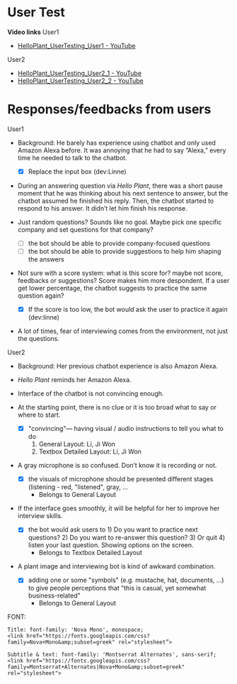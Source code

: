 # User Test
**Video links**
User1
- [HelloPlant_UserTesting_User1 - YouTube](https://youtu.be/DceD7CgK008)

User2
- [HelloPlant_UserTesting_User2_1 - YouTube](https://youtu.be/63RwupWfKYE)
- [HelloPlant_UserTesting_User2_2 - YouTube](https://youtu.be/HvyAawoMxE0)

# Responses/feedbacks from users
User1
- Background: He barely has experience using chatbot and only used Amazon Alexa before. It was annoying that he had to say “Alexa,” every time he needed to talk to the chatbot.

  - [x] Replace the input box (dev:Linne)

- During an answering question via *Hello Plant*, there was a short pause moment that he was thinking about his next sentence to answer, but the chatbot assumed he finished his reply. Then, the chatbot started to respond to his answer. It didn’t let him finish his response.
- Just random questions? Sounds like no goal. Maybe pick one specific company and set questions for that company?
  
  - [ ] the bot should be able to provide company-focused questions
  - [ ] the bot should be able to provide suggestions to help him shaping the answers

- Not sure with a score system: what is this score for? maybe not score, feedbacks or suggestions? Score makes him more despondent. If a user get lower percentage, the chatbot suggests to practice the same question again?
  
  - [x] If the score is too low, the bot would ask the user to practice it again (dev:linne)
  

- A lot of times, fear of interviewing comes from the environment, not just the questions.



User2
- Background: Her previous chatbot experience is also Amazon Alexa.
- *Hello Plant* reminds her Amazon Alexa.
- Interface of the chatbot is not convincing enough.
- At the starting point, there is no clue or it is too broad what to say or where to start.

  - [x] "convincing"— having visual / audio instructions to tell you what to do
    1. General Layout: Li, Ji Won
    2. Textbox Detailed Layout: Li, Ji Won

- A gray microphone is so confused. Don’t know it is recording or not.

  - [x] the visuals of microphone should be presented different stages (listening - red, "listened", gray, ... 
    - Belongs to General Layout
  
- If the interface goes smoothly, it will be helpful for her to improve her interview skills.

  - [x] the bot would ask users to 1) Do you want to practice next questions? 2) Do you want to re-answer this question? 3) Or quit 4) listen your last question. Showing options on the screen.
    - Belongs to Textbox Detailed Layout
  
- A plant image and interviewing bot is kind of awkward combination.

  - [x] adding one or some "symbols" (e.g. mustache, hat, documents, ...) to give people perceptions that "this is casual, yet somewhat business-related"
    - Belongs to General Layout
  
FONT:
```
Title: font-family: 'Nova Mono', monospace;
<link href="https://fonts.googleapis.com/css?family=Nova+Mono&amp;subset=greek" rel="stylesheet”>

Subtitle & text: font-family: 'Montserrat Alternates', sans-serif;
<link href="https://fonts.googleapis.com/css?family=Montserrat+Alternates|Nova+Mono&amp;subset=greek" rel="stylesheet">
```

